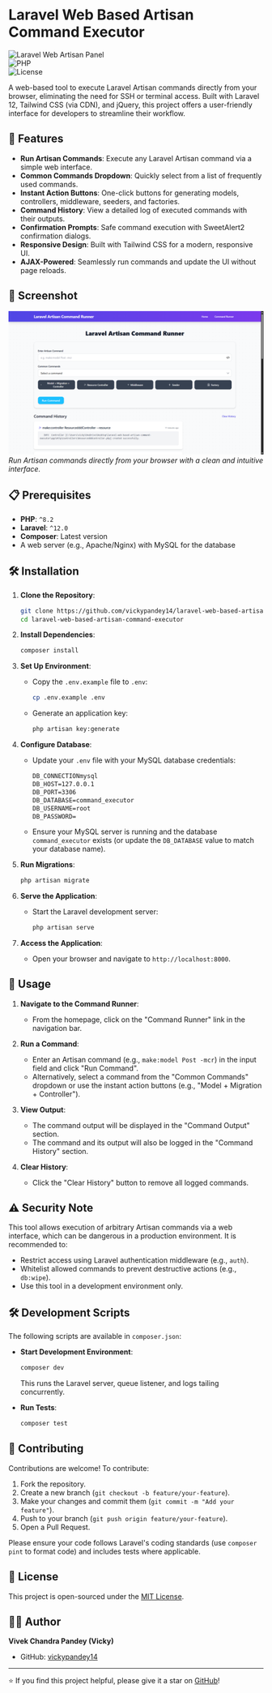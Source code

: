 # Laravel Web Based Artisan Command Executor

![Laravel Web Artisan Panel](https://img.shields.io/badge/Laravel-12.x-red)  
![PHP](https://img.shields.io/badge/PHP-%5E8.2-blue)  
![License](https://img.shields.io/badge/license-MIT-green)

A web-based tool to execute Laravel Artisan commands directly from your browser, eliminating the need for SSH or terminal access. Built with Laravel 12, Tailwind CSS (via CDN), and jQuery, this project offers a user-friendly interface for developers to streamline their workflow.

## 🚀 Features

- **Run Artisan Commands**: Execute any Laravel Artisan command via a simple web interface.
- **Common Commands Dropdown**: Quickly select from a list of frequently used commands.
- **Instant Action Buttons**: One-click buttons for generating models, controllers, middleware, seeders, and factories.
- **Command History**: View a detailed log of executed commands with their outputs.
- **Confirmation Prompts**: Safe command execution with SweetAlert2 confirmation dialogs.
- **Responsive Design**: Built with Tailwind CSS for a modern, responsive UI.
- **AJAX-Powered**: Seamlessly run commands and update the UI without page reloads.

## 📸 Screenshot

![Command Runner Screenshot](./public/screenshots/laravel-web-based-artisan-command-executor-2.png)  
*Run Artisan commands directly from your browser with a clean and intuitive interface.*

## 📋 Prerequisites

- **PHP**: `^8.2`
- **Laravel**: `^12.0`
- **Composer**: Latest version
- A web server (e.g., Apache/Nginx) with MySQL for the database

## 🛠️ Installation

1. **Clone the Repository**:
   ```bash
   git clone https://github.com/vickypandey14/laravel-web-based-artisan-command-executor.git
   cd laravel-web-based-artisan-command-executor
   ```

2. **Install Dependencies**:
   ```bash
   composer install
   ```

3. **Set Up Environment**:
   - Copy the `.env.example` file to `.env`:
     ```bash
     cp .env.example .env
     ```
   - Generate an application key:
     ```bash
     php artisan key:generate
     ```

4. **Configure Database**:
   - Update your `.env` file with your MySQL database credentials:
     ```
     DB_CONNECTIONmysql
     DB_HOST=127.0.0.1
     DB_PORT=3306
     DB_DATABASE=command_executor
     DB_USERNAME=root
     DB_PASSWORD=
     ```
   - Ensure your MySQL server is running and the database `command_executor` exists (or update the `DB_DATABASE` value to match your database name).

5. **Run Migrations**:
   ```bash
   php artisan migrate
   ```

6. **Serve the Application**:
   - Start the Laravel development server:
     ```bash
     php artisan serve
     ```

7. **Access the Application**:
   - Open your browser and navigate to `http://localhost:8000`.

## 📖 Usage

1. **Navigate to the Command Runner**:
   - From the homepage, click on the "Command Runner" link in the navigation bar.

2. **Run a Command**:
   - Enter an Artisan command (e.g., `make:model Post -mcr`) in the input field and click "Run Command".
   - Alternatively, select a command from the "Common Commands" dropdown or use the instant action buttons (e.g., "Model + Migration + Controller").

3. **View Output**:
   - The command output will be displayed in the "Command Output" section.
   - The command and its output will also be logged in the "Command History" section.

4. **Clear History**:
   - Click the "Clear History" button to remove all logged commands.

## ⚠️ Security Note

This tool allows execution of arbitrary Artisan commands via a web interface, which can be dangerous in a production environment. It is recommended to:
- Restrict access using Laravel authentication middleware (e.g., `auth`).
- Whitelist allowed commands to prevent destructive actions (e.g., `db:wipe`).
- Use this tool in a development environment only.

## 🛠️ Development Scripts

The following scripts are available in `composer.json`:

- **Start Development Environment**:
  ```bash
  composer dev
  ```
  This runs the Laravel server, queue listener, and logs tailing concurrently.

- **Run Tests**:
  ```bash
  composer test
  ```

## 🤝 Contributing

Contributions are welcome! To contribute:

1. Fork the repository.
2. Create a new branch (`git checkout -b feature/your-feature`).
3. Make your changes and commit them (`git commit -m "Add your feature"`).
4. Push to your branch (`git push origin feature/your-feature`).
5. Open a Pull Request.

Please ensure your code follows Laravel's coding standards (use `composer pint` to format code) and includes tests where applicable.

## 📜 License

This project is open-sourced under the [MIT License](LICENSE).

## 👨‍💻 Author

**Vivek Chandra Pandey (Vicky)**  
- GitHub: [vickypandey14](https://github.com/vickypandey14)

---

⭐ If you find this project helpful, please give it a star on [GitHub](https://github.com/vickypandey14/laravel-web-based-artisan-command-executor)!